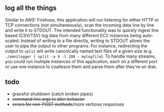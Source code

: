 ## log all the things

Similar to AWS' Firehose, this application will run listening for either
HTTP or TCP connections (not simultaneously), scan the incoming data line by line and write it to
STDOUT. The intended functionality was to quickly ingest line based (CSV/TSV)
log data from many different EC2 instances being auto-scaled. Instead of writing to a file directly, writing to STDOUT allows the
user to pipe the output to other programs. For instance, redirecting the output
to `split` will write canonically named text files of a given size (e.g.
`./omnilogger | split -a 9 -l 100 - mylogfile`). To handle many streams, you could run multiple instances of this application, each on a different port or use one instance to coallesce them and parse them after they're on disk.

## todo

  - graceful shutdown (catch broken pipes)
  - ~~command line args to alter behavior~~
  - ~~errors for non-POST methods~~/more verbose responses
